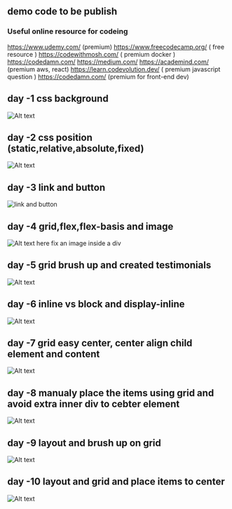 ## demo code to be publish

### Useful online resource for codeing
https://www.udemy.com/ (premium)
https://www.freecodecamp.org/ ( free resource )
https://codewithmosh.com/ ( premium docker )
https://codedamn.com/
https://medium.com/
https://academind.com/ (premium aws, react)
https://learn.codevolution.dev/ ( premium javascript question )
https://codedamn.com/ (premium for front-end dev)


## day -1 css background
![Alt text](image.png)

## day -2 css position (static,relative,absolute,fixed)
![Alt text](image-1.png)

## day -3 link and button

![link and button](image-2.png)

## day -4 grid,flex,flex-basis and image
![Alt text](image-3.png)
here fix an image inside a div

## day -5 grid brush up and created testimonials
![Alt text](image-4.png)

## day -6 inline vs block and  display-inline
![Alt text](image-5.png)

## day -7 grid easy center, center align child element and content
![Alt text](image-6.png)

## day -8 manualy place the items using grid and avoid extra inner div to cebter element
![Alt text](image-7.png)

## day -9 layout and brush up on grid
![Alt text](image-8.png)

## day -10 layout and grid and place items to center
![Alt text](image-9.png)
